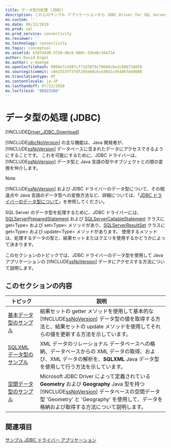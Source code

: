 ```yaml
---
title: データ型の処理 (JDBC)
description: これらのサンプル アプリケーションから JDBC Driver for SQL Server のデータ型を操作する方法について学習します。
ms.custom: ''
ms.date: 08/12/2019
ms.prod: sql
ms.prod_service: connectivity
ms.reviewer: ''
ms.technology: connectivity
ms.topic: conceptual
ms.assetid: b39f44d0-3710-4bc6-880c-35bd8c10a734
author: David-Engel
ms.author: v-daenge
ms.openlocfilehash: 6994e7ce587cf72d7879c79604cbe3c68873ddf0
ms.sourcegitcommit: c8e1553ff3fdf295e8dc6ce30d1c454d6fde8088
ms.translationtype: HT
ms.contentlocale: ja-JP
ms.lasthandoff: 07/22/2020
ms.locfileid: "86923286"
---
```

# <a name="working-with-data-types-jdbc"></a>データ型の処理 (JDBC)

[!INCLUDE[Driver_JDBC_Download](../../includes/driver_jdbc_download.md)]

[!INCLUDE[jdbcNoVersion](../../includes/jdbcnoversion_md.md)] の主な機能は、Java 開発者が、[!INCLUDE[ssNoVersion](../../includes/ssnoversion-md.md)] データベースに含まれたデータにアクセスできるようにすることです。 これを可能にするために、JDBC ドライバーは、[!INCLUDE[ssNoVersion](../../includes/ssnoversion-md.md)] データ型と Java 言語の型やオブジェクトとの間の変換を仲介します。

> [!NOTE]
> [!INCLUDE[ssNoVersion](../../includes/ssnoversion-md.md)] および JDBC ドライバーのデータ型について、その相違点や Java 言語のデータ型への変換方法など、詳細については、「[JDBC ドライバーのデータ型について](understanding-the-jdbc-driver-data-types.md)」を参照してください。

SQL Server のデータ型を処理するために、JDBC ドライバーには、[SQLServerPreparedStatement](reference/sqlserverpreparedstatement-class.md) および [SQLServerCallableStatement](reference/sqlservercallablestatement-class.md) クラスに get\<Type> および set\<Type> メソッドがあり、[SQLServerResultSet](reference/sqlserverresultset-class.md) クラスに get\<Type> および update\<Type> メソッドがあります。 使用するメソッドは、処理するデータの型と、結果セットまたはクエリを使用するかどうかによって決まります。

このセクションのトピックでは、JDBC ドライバーのデータ型を使用して Java アプリケーションの [!INCLUDE[ssNoVersion](../../includes/ssnoversion-md.md)] データにアクセスする方法について説明します。

## <a name="in-this-section"></a>このセクションの内容

|トピック|説明|
|-----------|-----------------|
|[基本データ型のサンプル](basic-data-types-sample.md)|結果セットの getter メソッドを使用して基本的な [!INCLUDE[ssNoVersion](../../includes/ssnoversion-md.md)] データ型の値を取得する方法と、結果セットの update メソッドを使用してそれらの値を更新する方法を示しています。|
|[SQLXML データ型のサンプル](sqlxml-data-type-sample.md)|XML データのリレーショナル データベースへの格納、データベースからの XML データの取得、および、XML データの解析を、**SQLXML** Java データ型を使用して行う方法を示しています。|
|[空間データ型のサンプル](spatial-data-types-sample.md)|Microsoft JDBC Driver によって定義されている **Geometry** および **Geography** Java 型を持つ [!INCLUDE[ssNoVersion](../../includes/ssnoversion-md.md)] データベースの空間データ型 'Geometry' と 'Geography' を使用して、データを格納および取得する方法について説明します。|

## <a name="see-also"></a>関連項目

[サンプル JDBC ドライバー アプリケーション](sample-jdbc-driver-applications.md)
